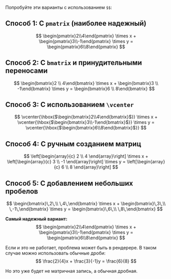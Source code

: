 Попробуйте эти варианты с использованием `$$`:

## Способ 1: С `pmatrix` (наиболее надежный)
$$
\begin{pmatrix}2\\4\end{pmatrix} \times x + \begin{pmatrix}3\\-1\end{pmatrix} \times y = \begin{pmatrix}6\\8\end{pmatrix}
$$

## Способ 2: С `bmatrix` и принудительными переносами
$$
\begin{bmatrix}2 \\ 4\end{bmatrix} \times x + \begin{bmatrix}3 \\ -1\end{bmatrix} \times y = \begin{bmatrix}6 \\ 8\end{bmatrix}
$$

## Способ 3: С использованием `\vcenter`
$$
\vcenter{\hbox{$\begin{bmatrix}2\\4\end{bmatrix}$}} \times x + \vcenter{\hbox{$\begin{bmatrix}3\\-1\end{bmatrix}$}} \times y = \vcenter{\hbox{$\begin{bmatrix}6\\8\end{bmatrix}$}}
$$

## Способ 4: С ручным созданием матриц
$$
\left[\begin{array}{c} 2 \\ 4 \end{array}\right] \times x + \left[\begin{array}{c} 3 \\ -1 \end{array}\right] \times y = \left[\begin{array}{c} 6 \\ 8 \end{array}\right]
$$

## Способ 5: С добавлением небольших пробелов
$$
\begin{bmatrix}\,2\,\\ \,4\,\end{bmatrix} \times x + \begin{bmatrix}\,3\,\\ \,-1\,\end{bmatrix} \times y = \begin{bmatrix}\,6\,\\ \,8\,\end{bmatrix}
$$

**Самый надежный вариант:**
$$
\begin{pmatrix}2\\4\end{pmatrix} \times x + \begin{pmatrix}3\\-1\end{pmatrix} \times y = \begin{pmatrix}6\\8\end{pmatrix}
$$

Если и это не работает, проблема может быть в рендерере. В таком случае можно использовать обычные дроби:
$$
\frac{2}{4}x + \frac{3}{-1}y = \frac{6}{8}
$$

Но это уже будет не матричная запись, а обычная дробная.